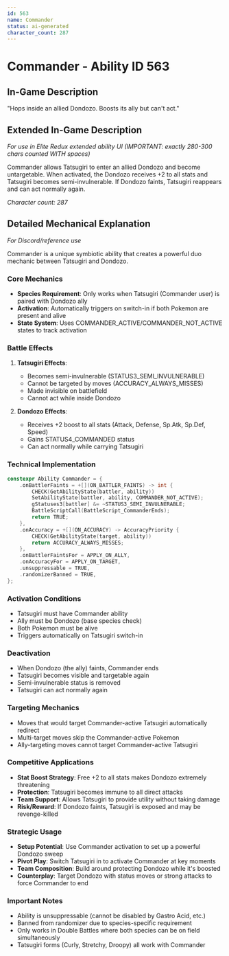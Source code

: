 ```yaml
---
id: 563
name: Commander
status: ai-generated
character_count: 287
---
```


# Commander - Ability ID 563

## In-Game Description
"Hops inside an allied Dondozo. Boosts its ally but can't act."

## Extended In-Game Description
*For use in Elite Redux extended ability UI (IMPORTANT: exactly 280-300 chars counted WITH spaces)*

Commander allows Tatsugiri to enter an allied Dondozo and become untargetable. When activated, the Dondozo receives +2 to all stats and Tatsugiri becomes semi-invulnerable. If Dondozo faints, Tatsugiri reappears and can act normally again.

*Character count: 287*

## Detailed Mechanical Explanation
*For Discord/reference use*

Commander is a unique symbiotic ability that creates a powerful duo mechanic between Tatsugiri and Dondozo.

### Core Mechanics
- **Species Requirement**: Only works when Tatsugiri (Commander user) is paired with Dondozo ally
- **Activation**: Automatically triggers on switch-in if both Pokemon are present and alive
- **State System**: Uses COMMANDER_ACTIVE/COMMANDER_NOT_ACTIVE states to track activation

### Battle Effects
1. **Tatsugiri Effects**:
   - Becomes semi-invulnerable (STATUS3_SEMI_INVULNERABLE)
   - Cannot be targeted by moves (ACCURACY_ALWAYS_MISSES)
   - Made invisible on battlefield
   - Cannot act while inside Dondozo

2. **Dondozo Effects**:
   - Receives +2 boost to all stats (Attack, Defense, Sp.Atk, Sp.Def, Speed)
   - Gains STATUS4_COMMANDED status
   - Can act normally while carrying Tatsugiri

### Technical Implementation
```cpp
constexpr Ability Commander = {
    .onBattlerFaints = +[](ON_BATTLER_FAINTS) -> int {
        CHECK(GetAbilityState(battler, ability))
        SetAbilityState(battler, ability, COMMANDER_NOT_ACTIVE);
        gStatuses3[battler] &= ~STATUS3_SEMI_INVULNERABLE;
        BattleScriptCall(BattleScript_CommanderEnds);
        return TRUE;
    },
    .onAccuracy = +[](ON_ACCURACY) -> AccuracyPriority {
        CHECK(GetAbilityState(target, ability))
        return ACCURACY_ALWAYS_MISSES;
    },
    .onBattlerFaintsFor = APPLY_ON_ALLY,
    .onAccuracyFor = APPLY_ON_TARGET,
    .unsuppressable = TRUE,
    .randomizerBanned = TRUE,
};
```

### Activation Conditions
- Tatsugiri must have Commander ability
- Ally must be Dondozo (base species check)
- Both Pokemon must be alive
- Triggers automatically on Tatsugiri switch-in

### Deactivation
- When Dondozo (the ally) faints, Commander ends
- Tatsugiri becomes visible and targetable again
- Semi-invulnerable status is removed
- Tatsugiri can act normally again

### Targeting Mechanics
- Moves that would target Commander-active Tatsugiri automatically redirect
- Multi-target moves skip the Commander-active Pokemon
- Ally-targeting moves cannot target Commander-active Tatsugiri

### Competitive Applications
- **Stat Boost Strategy**: Free +2 to all stats makes Dondozo extremely threatening
- **Protection**: Tatsugiri becomes immune to all direct attacks
- **Team Support**: Allows Tatsugiri to provide utility without taking damage
- **Risk/Reward**: If Dondozo faints, Tatsugiri is exposed and may be revenge-killed

### Strategic Usage
- **Setup Potential**: Use Commander activation to set up a powerful Dondozo sweep
- **Pivot Play**: Switch Tatsugiri in to activate Commander at key moments
- **Team Composition**: Build around protecting Dondozo while it's boosted
- **Counterplay**: Target Dondozo with status moves or strong attacks to force Commander to end

### Important Notes
- Ability is unsuppressable (cannot be disabled by Gastro Acid, etc.)
- Banned from randomizer due to species-specific requirement
- Only works in Double Battles where both species can be on field simultaneously
- Tatsugiri forms (Curly, Stretchy, Droopy) all work with Commander